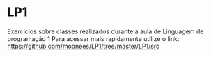 # LP1
Exercicios sobre classes realizados durante a aula de Linguagem de programação 1
Para acessar mais rapidamente utilize o link: https://github.com/moonees/LP1/tree/master/LP1/src
